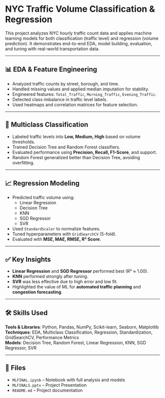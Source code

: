 # NYC Traffic Volume Classification & Regression

This project analyzes NYC hourly traffic count data and applies machine learning models for both classification (traffic level) and regression (volume prediction). It demonstrates end-to-end EDA, model building, evaluation, and tuning with real-world transportation data.

---

## 📊 EDA & Feature Engineering

- Analyzed traffic counts by street, borough, and time.
- Handled missing values and applied median imputation for stability.
- Engineered features: `Total_Traffic`, `Morning_Traffic`, `Evening_Traffic`.
- Detected class imbalance in traffic level labels.
- Used heatmaps and correlation matrices for feature selection.

---

## 🧠 Multiclass Classification

- Labeled traffic levels into **Low, Medium, High** based on volume thresholds.
- Trained Decision Tree and Random Forest classifiers.
- Evaluated performance using **Precision, Recall, F1-Score**, and support.
- Random Forest generalized better than Decision Tree, avoiding overfitting.

---

## 📈 Regression Modeling

- Predicted traffic volume using:
  - Linear Regression
  - Decision Tree
  - KNN
  - SGD Regressor
  - SVR
- Used `StandardScaler` to normalize features.
- Tuned hyperparameters with `GridSearchCV` (5-fold).
- Evaluated with **MSE, MAE, RMSE, R² Score**.

---

## ✅ Key Insights

- **Linear Regression** and **SGD Regressor** performed best (R² ≈ 1.00).
- **KNN** performed strongly after tuning.
- **SVR** was less effective due to high error and low fit.
- Highlighted the value of ML for **automated traffic planning** and **congestion forecasting**.

---

## 🛠️ Skills Used

**Tools & Libraries**: Python, Pandas, NumPy, Scikit-learn, Seaborn, Matplotlib  
**Techniques**: EDA, Multiclass Classification, Regression, Standardization, GridSearchCV, Performance Metrics  
**Models**: Decision Tree, Random Forest, Linear Regression, KNN, SGD Regressor, SVR

---

## 📁 Files

- `MLFINAL.ipynb` – Notebook with full analysis and models  
- `MLFINALS.pptx` – Project Presentation  
- `README.md` – Project documentation
